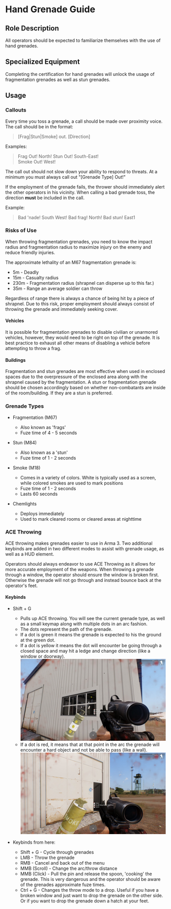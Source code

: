 # Hand Grenade Guide

## Role Description

All operators should be expected to familiarize themselves with the use of hand grenades.

## Specialized Equipment

Completing the certification for hand grenades will unlock the usage of fragmentation grenades as well as stun grenades.

## Usage

### Callouts

Every time you toss a grenade, a call should be made over proximity voice. The call should be in the format:

> [Frag|Stun|Smoke] out. [Direction]

Examples:

> Frag Out! North!
> Stun Out! South-East!  
> Smoke Out! West!

The call out should not slow down your ability to respond to threats. At a minimum you must always call out "[Grenade Type] Out!"

If the employment of the grenade fails, the thrower should immediately alert the other operators in his vicinity. When calling a bad grenade toss, the direction **must** be included in the call.

Example:

> Bad 'nade! South West!
> Bad frag! North!
> Bad stun! East1

### Risks of Use

When throwing fragmentation grenades, you need to know the impact radius and fragmentation radius to maximize injury on the enemy and reduce friendly injuries.

The approximate lethality of an M67 fragmentation grenade is:

- 5m - Deadly
- 15m - Casualty radius
- 230m - Fragmentation radius (shrapnel can disperse up to this far.)
- 35m - Range an average soldier can throw

Regardless of range there is always a chance of being hit by a piece of shrapnel.
Due to this risk, proper employment should always consist of throwing the grenade and immediately seeking cover.

#### Vehicles

It is possible for fragmentation grenades to disable civilian or unarmored vehicles, however, they would need to be right on top of the grenade.
It is best practice to exhaust all other means of disabling a vehicle before attempting to throw a frag.

#### Buildings

Fragmentation and stun grenades are most effective when used in enclosed spaces due to the overpressure of the enclosed area along with the shrapnel caused by the fragmentation.
A stun or fragmentation grenade should be chosen accordingly based on whether non-combatants are inside of the room/building.
If they are a stun is preferred.

### Grenade Types

- Fragmentation (M67)
  - Also known as 'frags'
  - Fuze time of 4 - 5 seconds

- Stun (M84)
  - Also known as a 'stun'
  - Fuze time of 1 - 2 seconds

- Smoke (M18)
  - Comes in a variety of colors. White is typically used as a screen, while colored smokes are used to mark positions
  - Fuze time of 1 - 2 seconds
  - Lasts 60 seconds

- Chemlights
  - Deploys immediately
  - Used to mark cleared rooms or cleared areas at nighttime

### ACE Throwing

ACE throwing makes grenades easier to use in Arma 3.
Two additional keybinds are added in two different modes to assist with grenade usage, as well as a HUD element.

Operators should always endeavor to use ACE Throwing as it allows for more accurate employment of the weapons.
When throwing a grenade through a window, the operator should ensure the window is broken first. Otherwise the grenade will not go through and instead bounce back at the operator's feet.

#### Keybinds

- Shift + G
  - Pulls up ACE throwing. You will see the current grenade type, as well as a small keymap along with multiple dots in an arc fashion.
  - The dots represent the path of the grenade.
  - If a dot is green it means the grenade is expected to his the ground at the green dot.
  - If a dot is yellow it means the dot will encounter be going through a closed space and may hit a ledge and change direction (like a window or doorway).
  ![Good grenade](images/grenades-good.jpg)
  - If a dot is red, it means that at that point in the arc the grenade will encounter a hard object and not be able to pass (like a wall).
  ![Bad Nade](images/grenades-bad.jpg)

- Keybinds from here:
  - Shift + G - Cycle through grenades
  - LMB - Throw the grenade
  - RMB - Cancel and back out of the menu
  - MMB (Scroll) - Change the arc/throw distance
  - MMB (Click) - Pull the pin and release the spoon, 'cooking' the grenade. This is very dangerous and the operator should be aware of the grenades approximate fuze times.
  - Ctrl + G - Changes the throw mode to a drop. Useful if you have a broken window and just want to drop the grenade on the other side. Or if you want to drop the grenade down a hatch at your feet.
